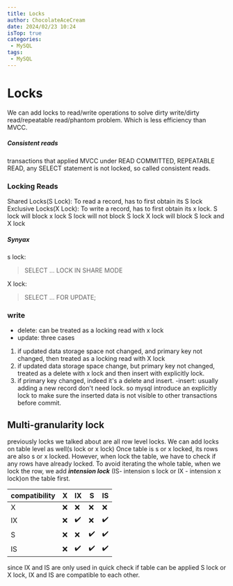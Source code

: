 ```yaml
---
title: Locks
author: ChocolateAceCream
date: 2024/02/23 10:24
isTop: true
categories:
 - MySQL
tags:
 - MySQL
---
```


# Locks <Badge text="MySQL" type="warning" />
We can add locks to read/write operations to solve dirty write/dirty read/repeatable read/phantom problem. Which is less efficiency than MVCC.

##### Consistent reads
transactions that applied MVCC under READ COMMITTED, REPEATABLE READ, any SELECT statement is not locked, so called consistent reads.

### Locking Reads
Shared Locks(S Lock): To read a record, has to first obtain its S lock
Exclusive Locks(X Lock): To write a record, has to first obtain its x lock.
S lock will block x lock
S lock will not block S lock
X lock will block S lock and X lock

##### Synyax
s lock:
> SELECT ... LOCK IN SHARE MODE

X lock:
> SELECT ... FOR UPDATE;

### write
- delete: can be treated as a locking read with x lock
- update: three cases
1. if updated data storage space not changed, and primary key not changed, then treated as a locking read with X lock
2. if updated data storage space change, but primary key not changed, treated as a delete with x lock and then insert with explicitly lock.
3. if primary key changed, indeed it's a delete and insert.
-insert:
usually adding a new record don't need lock. so mysql introduce an explicitly lock to make sure the inserted data is not visible to other transactions before commit.

## Multi-granularity lock
previously locks we talked about are all row level locks. We can add locks on table level as well(s lock or x lock) Once table is s or x locked, its rows are also s or x locked. However, when lock the table, we have to check if any rows have already locked. To avoid iterating the whole table, when we lock the row, we add ***intension lock*** (IS- intension s lock or IX - intension x lock)on the table first.

|compatibility|X|IX|S|IS|
|---|---|---|---|---|
|X|❌|❌|❌|❌|
|IX|❌|✔️|❌|✔️|
|S|❌|❌|✔️|✔️|
|IS|❌|✔️|✔️|✔️|

since IX and IS are only used in quick check if table can be applied S lock or X lock, IX and IS are compatible to each other.